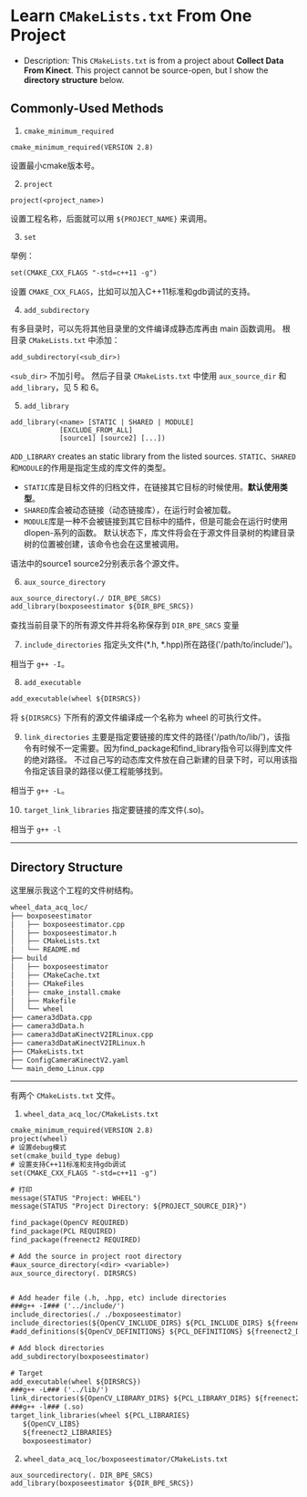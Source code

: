 # Learn `CMakeLists.txt` From One Project
- Description:
This `CMakeLists.txt` is from a project about **Collect Data From Kinect**.
This project cannot be source-open, but I show the **directory structure** below.

## Commonly-Used Methods
1.  `cmake_minimum_required`
```
cmake_minimum_required(VERSION 2.8)
```
设置最小cmake版本号。

2. `project`
```
project(<project_name>)
```
设置工程名称，后面就可以用 `${PROJECT_NAME}` 来调用。 

3. `set`

举例：
```txt
set(CMAKE_CXX_FLAGS "-std=c++11 -g")
```
设置 `CMAKE_CXX_FLAGS`，比如可以加入C++11标准和gdb调试的支持。

4. `add_subdirectory` 

有多目录时，可以先将其他目录里的文件编译成静态库再由 main 函数调用。
根目录 `CMakeLists.txt` 中添加：
```txt
add_subdirectory(<sub_dir>)
```
`<sub_dir>` 不加引号。
然后子目录 `CMakeLists.txt` 中使用 `aux_source_dir` 和 `add_library`，见 5 和 6。

5. `add_library` 
```
add_library(<name> [STATIC | SHARED | MODULE]
            [EXCLUDE_FROM_ALL]
            [source1] [source2] [...])
```

`ADD_LIBRARY` creates an static library from the listed sources.
`STATIC`、`SHARED`和`MODULE`的作用是指定生成的库文件的类型。
- `STATIC`库是目标文件的归档文件，在链接其它目标的时候使用。**默认使用类型**。
- `SHARED`库会被动态链接（动态链接库），在运行时会被加载。
- `MODULE`库是一种不会被链接到其它目标中的插件，但是可能会在运行时使用dlopen-系列的函数。
默认状态下，库文件将会在于源文件目录树的构建目录树的位置被创建，该命令也会在这里被调用。

语法中的source1 source2分别表示各个源文件。

6. `aux_source_directory`
```txt
aux_source_directory(./ DIR_BPE_SRCS)
add_library(boxposeestimator ${DIR_BPE_SRCS})
```
查找当前目录下的所有源文件并将名称保存到 `DIR_BPE_SRCS` 变量

7. `include_directories`
指定头文件(\*.h, \*.hpp)所在路径('/path/to/include/')。

相当于 `g++ -I`。

8. `add_executable`
```txt
add_executable(wheel ${DIRSRCS})
```
将 `${DIRSRCS}` 下所有的源文件编译成一个名称为 wheel 的可执行文件。

9. `link_directories`
主要是指定要链接的库文件的路径('/path/to/lib/')，该指令有时候不一定需要。因为find_package和find_library指令可以得到库文件的绝对路径。
不过自己写的动态库文件放在自己新建的目录下时，可以用该指令指定该目录的路径以便工程能够找到。

相当于 `g++ -L`。

10. `target_link_libraries`
指定要链接的库文件(.so)。

相当于 `g++ -l`


---
## Directory Structure
这里展示我这个工程的文件树结构。
```bash
wheel_data_acq_loc/
├── boxposeestimator
│   ├── boxposeestimator.cpp
│   ├── boxposeestimator.h
│   ├── CMakeLists.txt
│   └── README.md
├── build
│   ├── boxposeestimator
│   ├── CMakeCache.txt
│   ├── CMakeFiles
│   ├── cmake_install.cmake
│   ├── Makefile
│   └── wheel
├── camera3dData.cpp
├── camera3dData.h
├── camera3dDataKinectV2IRLinux.cpp
├── camera3dDataKinectV2IRLinux.h
├── CMakeLists.txt
├── ConfigCameraKinectV2.yaml
└── main_demo_Linux.cpp
```


---
有两个 `CMakeLists.txt` 文件。
1. `wheel_data_acq_loc/CMakeLists.txt`
```txt
cmake_minimum_required(VERSION 2.8)
project(wheel)
# 设置debug模式
set(cmake_build_type debug)
# 设置支持C++11标准和支持gdb调试
set(CMAKE_CXX_FLAGS "-std=c++11 -g")

# 打印
message(STATUS "Project: WHEEL")
message(STATUS "Project Directory: ${PROJECT_SOURCE_DIR}")

find_package(OpenCV REQUIRED)
find_package(PCL REQUIRED)
find_package(freenect2 REQUIRED)

# Add the source in project root directory
#aux_source_directory(<dir> <variable>)
aux_source_directory(. DIRSRCS)


# Add header file (.h, .hpp, etc) include directories
###g++ -I### ('../include/')
include_directories(./ ./boxposeestimator)
include_directories(${OpenCV_INCLUDE_DIRS} ${PCL_INCLUDE_DIRS} ${freenect2_INCLUDE_DIRS})
#add_definitions(${OpenCV_DEFINITIONS} ${PCL_DEFINITIONS} ${freenect2_DEFINITIONS})

# Add block directories
add_subdirectory(boxposeestimator)

# Target
add_executable(wheel ${DIRSRCS})
###g++ -L### ('../lib/')
link_directories(${OpenCV_LIBRARY_DIRS} ${PCL_LIBRARY_DIRS} ${freenect2_LIBRARY_DIRS}) 
###g++ -l### (.so)
target_link_libraries(wheel ${PCL_LIBRARIES} 
   ${OpenCV_LIBS}
   ${freenect2_LIBRARIES} 
   boxposeestimator)
```

2. `wheel_data_acq_loc/boxposeestimator/CMakeLists.txt`
```txt
aux_sourcedirectory(. DIR_BPE_SRCS)
add_library(boxposeestimator ${DIR_BPE_SRCS})
```
